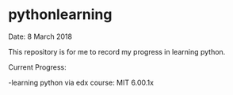 # pythonlearning
Date: 8 March 2018

This repository is for me to record my progress in learning python.

Current Progress:

-learning python via edx course: MIT 6.00.1x
